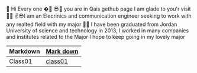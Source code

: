 🙌 Hi Every one �🤳
😎👀 you are in Qais gethub page I am glade to you'r visit 🐱‍💻
✌😎I am an Elecrinics and communication engineer seeking to work with any realted field with my major 🐱‍🚀
I have been graduated from Jordan University of science and technology in 2013, I worked in many companies and institutes related to the Major I hope to keep going in my lovely major

 
|Markdown     |[Mark down]()   |
|-------------| -------------- |
|Class01      |[class01]()     |
